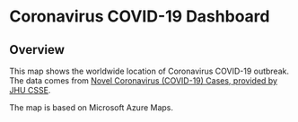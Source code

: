 # Coronavirus COVID-19 Dashboard

## Overview
This map shows the worldwide location of Coronavirus COVID-19 outbreak. The data comes from  [Novel Coronavirus (COVID-19) Cases, provided by JHU CSSE](https://github.com/CSSEGISandData/COVID-19).

The map is based on Microsoft Azure Maps.
